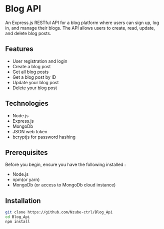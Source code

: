 # Blog API

An Express.js RESTful API for a blog platform where users can sign up, log in, and manage their blogs. The API allows users to create, read, update, and delete blog posts.

## Features
- User registration and login
- Create a blog post
- Get all blog posts
- Get a blog post by ID
- Update your blog post
- Delete your blog post

## Technologies
- Node.js
- Express.js
- MongoDb
- JSON web token
- bcryptjs for password hashing

## Prerequisites
Before you begin, ensure you have the following installed :
- Node.js
- npm(or yarn)
- MongoDb (or access to MongoDb cloud instance)

## Installation
```bash
git clone https://github.com/Nzube-ctrl/Blog_Api
cd Blog_Api
npm install


